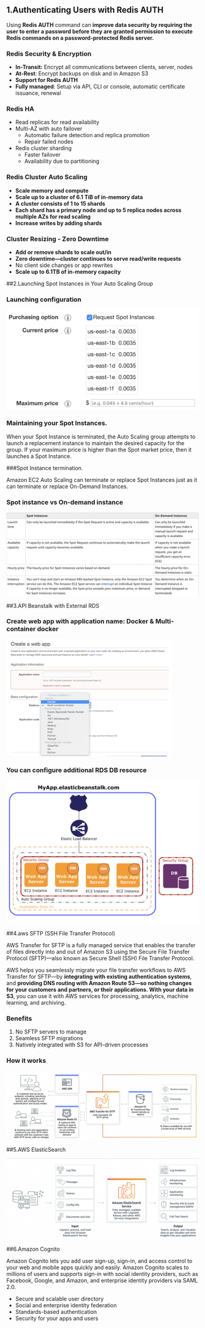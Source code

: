 ## 1.Authenticating Users with Redis AUTH

Using **Redis AUTH** command can **improve data security by requiring the user to enter a password before they are granted permission to execute Redis commands on a password-protected Redis server.**


### Redis Security & Encryption

* **In-Transit:** Encrypt all communications between clients, server, nodes 
* **At-Rest**: Encrypt backups on disk and in Amazon S3 
* **Support for Redis AUTH**
* **Fully managed**: Setup via API, CLI or console, automatic certificate issuance, renewal 

### Redis HA

* Read replicas for read availability 
* Multi-AZ with auto failover 
  * Automatic failure detection and replica promotion 
  * Repair failed nodes 
* Redis cluster sharding 
  * Faster failover 
  * Availability due to partitioning 


### Redis Cluster Auto Scaling

* **Scale memory and compute** 
* **Scale up to a cluster of 6.1 TiB of in-memory data** 
* **A cluster consists of 1 to 15 shards**
* **Each shard has a primary node and up to 5 replica nodes across multiple AZs for read scaling** 
* **Increase writes by adding shards** 


### Cluster Resizing - Zero Downtime

* **Add or remove shards to scale out/in**
* **Zero downtime—cluster continues to serve read/write requests** 
* No client side changes or app rewrites 
* **Scale up to 6.1TB of in-memory capacity**

##2.Launching Spot Instances in Your Auto Scaling Group

### Launching configuration

![Alt Image Text](images/21_1.jpg "Body image")

### Maintaining your Spot Instances. 

When your Spot Instance is terminated, the Auto Scaling group attempts to launch a replacement instance to maintain the desired capacity for the group. If your maximum price is higher than the Spot market price, then it launches a Spot Instance.

###Spot Instance termination.

Amazon EC2 Auto Scaling can terminate or replace Spot Instances just as it can terminate or replace On-Demand Instances.

### Spot instance vs On-demand instance

![Alt Image Text](images/21_2.jpg "Body image")

##3.API Beanstalk with External RDS

### Create web app with application name: Docker & Multi-container docker

![Alt Image Text](images/21_3.jpg "Body image")


### You can configure additional RDS DB resource

![Alt Image Text](images/21_4.jpg "Body image")

##4.aws SFTP (SSH File Transfer Protocol)

AWS Transfer for SFTP is a fully managed service that enables the transfer of files directly into and out of Amazon S3 using the Secure File Transfer Protocol (SFTP)—also known as Secure Shell (SSH) File Transfer Protocol. 

AWS helps you seamlessly migrate your file transfer workflows to AWS Transfer for SFTP—by **integrating with existing authentication systems**, and **providing DNS routing with Amazon Route 53—so nothing changes for your customers and partners, or their applications. With your data in S3**, you can use it with AWS services for processing, analytics, machine learning, and archiving. 

### Benefits

1. No SFTP servers to manage
2. Seamless SFTP migrations
3. Natively integrated with S3 for API-driven processes

### How it works

![Alt Image Text](images/21_5.jpg "Body image")

##5.AWS ElasticSearch

![Alt Image Text](images/21_6.jpg "Body image")


##6.Amazon Cognito

Amazon Cognito lets you add user sign-up, sign-in, and access control to your web and mobile apps quickly and easily. Amazon Cognito scales to millions of users and supports sign-in with social identity providers, such as Facebook, Google, and Amazon, and enterprise identity providers via SAML 2.0.


* Secure and scalable user directory
* Social and enterprise identity federation
* Standards-based authentication
* Security for your apps and users